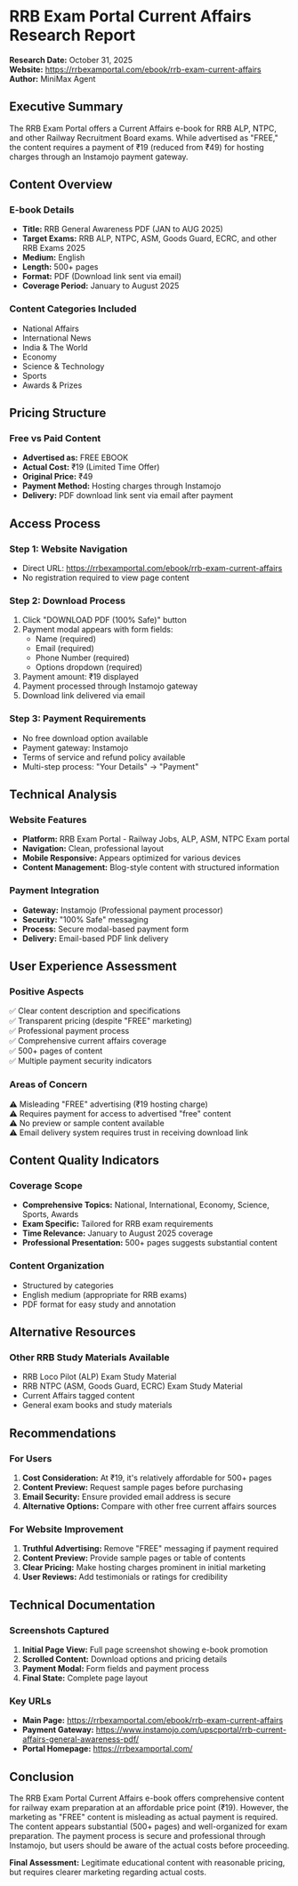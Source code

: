 # RRB Exam Portal Current Affairs Research Report

**Research Date:** October 31, 2025  
**Website:** https://rrbexamportal.com/ebook/rrb-exam-current-affairs  
**Author:** MiniMax Agent

## Executive Summary

The RRB Exam Portal offers a Current Affairs e-book for RRB ALP, NTPC, and other Railway Recruitment Board exams. While advertised as "FREE," the content requires a payment of ₹19 (reduced from ₹49) for hosting charges through an Instamojo payment gateway.

## Content Overview

### E-book Details
- **Title:** RRB General Awareness PDF (JAN to AUG 2025)
- **Target Exams:** RRB ALP, NTPC, ASM, Goods Guard, ECRC, and other RRB Exams 2025
- **Medium:** English
- **Length:** 500+ pages
- **Format:** PDF (Download link sent via email)
- **Coverage Period:** January to August 2025

### Content Categories Included
- National Affairs
- International News
- India & The World
- Economy
- Science & Technology
- Sports
- Awards & Prizes

## Pricing Structure

### Free vs Paid Content
- **Advertised as:** FREE EBOOK
- **Actual Cost:** ₹19 (Limited Time Offer)
- **Original Price:** ₹49
- **Payment Method:** Hosting charges through Instamojo
- **Delivery:** PDF download link sent via email after payment

## Access Process

### Step 1: Website Navigation
- Direct URL: https://rrbexamportal.com/ebook/rrb-exam-current-affairs
- No registration required to view page content

### Step 2: Download Process
1. Click "DOWNLOAD PDF (100% Safe)" button
2. Payment modal appears with form fields:
   - Name (required)
   - Email (required)
   - Phone Number (required)
   - Options dropdown (required)
3. Payment amount: ₹19 displayed
4. Payment processed through Instamojo gateway
5. Download link delivered via email

### Step 3: Payment Requirements
- No free download option available
- Payment gateway: Instamojo
- Terms of service and refund policy available
- Multi-step process: "Your Details" → "Payment"

## Technical Analysis

### Website Features
- **Platform:** RRB Exam Portal - Railway Jobs, ALP, ASM, NTPC Exam portal
- **Navigation:** Clean, professional layout
- **Mobile Responsive:** Appears optimized for various devices
- **Content Management:** Blog-style content with structured information

### Payment Integration
- **Gateway:** Instamojo (Professional payment processor)
- **Security:** "100% Safe" messaging
- **Process:** Secure modal-based payment form
- **Delivery:** Email-based PDF link delivery

## User Experience Assessment

### Positive Aspects
✅ Clear content description and specifications  
✅ Transparent pricing (despite "FREE" marketing)  
✅ Professional payment process  
✅ Comprehensive current affairs coverage  
✅ 500+ pages of content  
✅ Multiple payment security indicators  

### Areas of Concern
⚠️ Misleading "FREE" advertising (₹19 hosting charge)  
⚠️ Requires payment for access to advertised "free" content  
⚠️ No preview or sample content available  
⚠️ Email delivery system requires trust in receiving download link  

## Content Quality Indicators

### Coverage Scope
- **Comprehensive Topics:** National, International, Economy, Science, Sports, Awards
- **Exam Specific:** Tailored for RRB exam requirements
- **Time Relevance:** January to August 2025 coverage
- **Professional Presentation:** 500+ pages suggests substantial content

### Content Organization
- Structured by categories
- English medium (appropriate for RRB exams)
- PDF format for easy study and annotation

## Alternative Resources

### Other RRB Study Materials Available
- RRB Loco Pilot (ALP) Exam Study Material
- RRB NTPC (ASM, Goods Guard, ECRC) Exam Study Material
- Current Affairs tagged content
- General exam books and study materials

## Recommendations

### For Users
1. **Cost Consideration:** At ₹19, it's relatively affordable for 500+ pages
2. **Content Preview:** Request sample pages before purchasing
3. **Email Security:** Ensure provided email address is secure
4. **Alternative Options:** Compare with other free current affairs sources

### For Website Improvement
1. **Truthful Advertising:** Remove "FREE" messaging if payment required
2. **Content Preview:** Provide sample pages or table of contents
3. **Clear Pricing:** Make hosting charges prominent in initial marketing
4. **User Reviews:** Add testimonials or ratings for credibility

## Technical Documentation

### Screenshots Captured
1. **Initial Page View:** Full page screenshot showing e-book promotion
2. **Scrolled Content:** Download options and pricing details
3. **Payment Modal:** Form fields and payment process
4. **Final State:** Complete page layout

### Key URLs
- **Main Page:** https://rrbexamportal.com/ebook/rrb-exam-current-affairs
- **Payment Gateway:** https://www.instamojo.com/upscportal/rrb-current-affairs-general-awareness-pdf/
- **Portal Homepage:** https://rrbexamportal.com/

## Conclusion

The RRB Exam Portal Current Affairs e-book offers comprehensive content for railway exam preparation at an affordable price point (₹19). However, the marketing as "FREE" content is misleading as actual payment is required. The content appears substantial (500+ pages) and well-organized for exam preparation. The payment process is secure and professional through Instamojo, but users should be aware of the actual costs before proceeding.

**Final Assessment:** Legitimate educational content with reasonable pricing, but requires clearer marketing regarding actual costs.